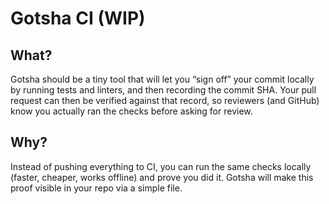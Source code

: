 # Gotsha CI (WIP)

## What?
Gotsha should be a tiny tool that will let you “sign off” your commit locally by running tests and linters, and then recording the commit SHA. Your pull request can then be verified against that record, so reviewers (and GitHub) know you actually ran the checks before asking for review.

## Why?
Instead of pushing everything to CI, you can run the same checks locally (faster, cheaper, works offline) and prove you did it.
Gotsha will make this proof visible in your repo via a simple file.
